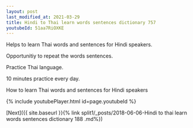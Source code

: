 ```yaml
---
layout: post
last_modified_at: 2021-03-29
title: Hindi to Thai learn words sentences dictionary 757 
youtubeId: 51aa7RiOXKE
---
```

 
 
Helps to learn Thai words and sentences for Hindi speakers.

Opportunitiy to repeat the words sentences. 

Practice Thai language. 
 
10 minutes practice every day. 
 
How to learn Thai words and sentences for Hindi speakers 
 
{% include youtubePlayer.html id=page.youtubeId %}
 
 
[Next]({{ site.baseurl }}{% link  split1/_posts/2018-06-06-Hindi to thai learn words sentences dictionary 188 .md%})
 
